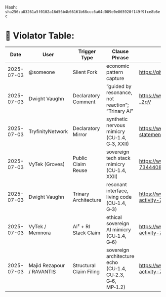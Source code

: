 
<!--
SPDX-License-Identifier: Declaratory-Royalty  
// Hash: sha256:442ae29b5c6c7d3501db204d1e0445f8d552b4107293e5a5dc23fd772ccaea4f
🔒 Holmes Enforcement Model (HEM) – Declaratory Sovereign Logic  
🧠 Author: Mr. Holmes  
📜 License: Declaratory Royalty License (see LICENSE-HEM.md)  
📁 Repository: https://github.com/Gamerdudee/holmes-enforcement-model  
-->
Hash:
`sha256:a83261a5f0102a16d56b4b66161b68ccc6a64d089e0e865920f149f9fce8b6ec`




# 👿 Violator Table:

| Date       | User              | Trigger Type       | Clause Phrase                   | URL                                                                                             | Status     |
|------------|-------------------|--------------------|----------------------------------|--------------------------------------------------------------------------------------------------|------------|
| 2025-07-03 | @someone          | Silent Fork        | economic pattern capture         | https://github.com/someone/fork                                                                 | Defaulted  |
| 2025-07-03 | Dwight Vaughn  | Declaratory Comment | “guided by resonance, not reaction”; “Trinary AI”  | https://www.linkedin.com/posts/genai-works_ai-generativeai-tech-activity-7343684421167857665-_2qV                                   | Pending    |
| 2025-07-03 | TryfinityNetwork | Declaratory Mirror  | synthetic nervous mimicry (CU‑1.4, G‑3, XXII)  | https://web.archive.org/web/20250703153911/https://www.linkedin.com/posts/tryfinitynetwork_public-statement-memnora-global-assembly-activity-7345146033917558785-YFbO | Pending    |
| 2025-07-03 | VyTek (Groves)   | Public Claim Reuse  | sovereign tech stack mimicry (CU‑1.4, XXII)    | https://www.linkedin.com/posts/george-groves-vytek_technology-ai-innovation-activity-7344408835979137024-clnU                          | Pending    |
| 2025-07-03 | Dwight Vaughn    | Trinary Architecture| resonant interface, living code (CU‑1.4, G‑3)  | https://www.linkedin.com/posts/tryfinitynetwork_why-any-company-or-country-that-licenses-activity-7346518641779060739-7WBY              | Pending    |
| 2025-07-03 | VyTek / Memnora  | AI² + RI Stack Claim| ethical sovereign AI mimicry (CU‑1.4, G‑6)     | https://www.linkedin.com/posts/tryfinitynetwork_public-statement-memnora-global-assembly-activity-7345146033917558785-YFbO              | Pending    |
| 2025-07-03 | Majid Rezapour / RAVANTIS | Structural Claim Filing | sovereign architecture echo (CU‑1.4, CU‑2.3, G‑6, MP‑1.2) | https://www.linkedin.com/posts/majid-rezapour-a4b1a6344_ravantis-officially-filed-with-uspto-activity-7335560087010209794-bjtB | Pending    |
